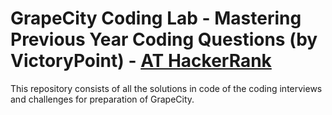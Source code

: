 # GrapeCity Coding Lab - Mastering Previous Year Coding Questions (by VictoryPoint) - [AT HackerRank](https://www.hackerrank.com/grapecity-coding-questions)

This repository consists of all the solutions in code of the coding interviews and challenges for preparation of GrapeCity.

